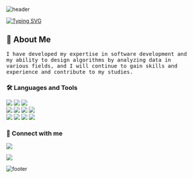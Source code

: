 ![header](https://capsule-render.vercel.app/api?type=waving&&color=gradient&height=100&section=header&fontSize=90)

[![Typing SVG](https://readme-typing-svg.demolab.com?font=Redressed&size=40&duration=4000&pause=2000&color=B39DDB&random=false&width=435&lines=welcome+to+hyeondong+Github)](https://git.io/typing-svg)

<h2 align="left"> 🚀 About Me</h2>
<p align="left">
  <samp>I have developed my expertise in software development and my ability to design algorithms by analyzing data in various fields, and I will continue to gain skills and experience and contribute to my studies.
  </samp>
</p>

<h3 align="left">🛠 Languages and Tools</h3>

<p align="left">
  <img src="https://img.shields.io/badge/Visual Studio-5C2D91?style=flat-square&logo=visual-studio&logoColor=white">
  <img src="https://img.shields.io/badge/MySQL-4479A1?style=flat-square&logo=MySQL&logoColor=white">
  <img src="https://img.shields.io/badge/JQuery-0769AD?style=flat-square&logo=jquery&logoColor=white"></a>&nbsp <br>
  <img src="https://img.shields.io/badge/HTML5-E34F26?style=flat-square&logo=HTML5&logoColor=white">
  <img src="https://img.shields.io/badge/CSS3-1572B6?style=flat-square&logo=CSS3&logoColor=white">
  <img src="https://img.shields.io/badge/JavaScript-F7DF1E?style=flat-square&logo=JavaScript&logoColor=white">
  <img src="https://img.shields.io/badge/Eclipse-IDE-2C2255?style=flat-square&logo=Eclipse-IDE&logoColor=white"></a>&nbsp <br>
  <img src="https://img.shields.io/badge/python-3776AB?style=flat-square&logo=python&logoColor=white">
  <img src="https://img.shields.io/badge/macOS-000000?style=flat-square&logo=macOS&logoColor=white">
  <img src="https://img.shields.io/badge/Linux-FCC624?style=flat-square&logo=Linux&logoColor=white">
  <img src="https://img.shields.io/badge/-Raspberry%20Pi-C51A4A?style=flat-square&logo=Raspberry-Pi&logoColor=white">
</p>

<h3 align="left"> 💌 Connect with me</h3>
<p align="left">
  <a href="mailto:hyunseo7371@gmail.com">
    <img src="https://img.shields.io/badge/Gmail-EA4335?style=flat-square&logo=Gmail&logoColor=white">
  </a>
</p>

<a href="https://hits.seeyoufarm.com"><img src="https://hits.seeyoufarm.com/api/count/incr/badge.svg?url=https%3A%2F%2Fgithub.com%2Fkarylyuu&count_bg=%23000000&title_bg=%23000000&icon=github.svg&icon_color=%23E7E7E7&title=GitHub&edge_flat=true"/></a>

![footer](https://capsule-render.vercel.app/api?type=waving&&color=gradient&height=100&section=footer&fontSize=90)
